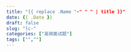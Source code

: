 ```yaml
---
title: "{{ replace .Name "-" " " | title }}"
date: {{ .Date }}
draft: false
slug: "lc-"
categories: ["高频面试题"]
tags: ["",""]
---
```


<!--more-->
